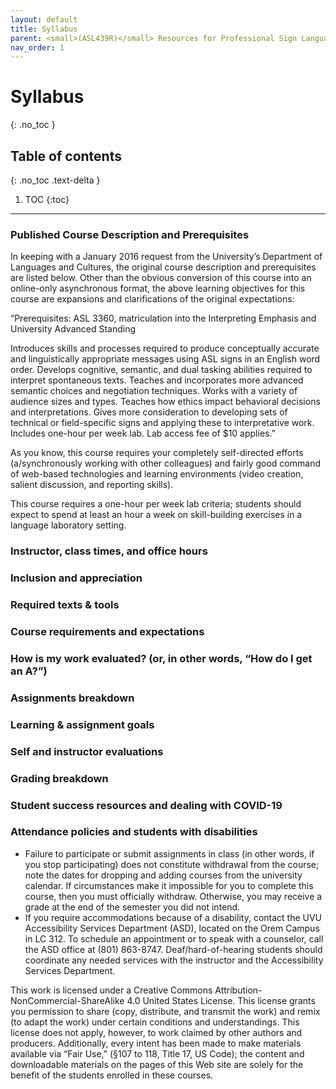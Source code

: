 ```yaml
---
layout: default
title: Syllabus
parent: <small>(ASL439R)</small> Resources for Professional Sign Language Interpreters
nav_order: 1
---
```


# Syllabus
{: .no_toc }

## Table of contents
{: .no_toc .text-delta }

1. TOC
{:toc}

---

### Published Course Description and Prerequisites
In keeping with a January 2016 request from the University’s Department of Languages and Cultures, the original course description and prerequisites are listed below. Other than the obvious conversion of this course into an online-only asynchronous format, the above learning objectives for this course are expansions and clarifications of the original expectations:

“Prerequisites: ASL 3360, matriculation into the Interpreting Emphasis and University Advanced Standing 

Introduces skills and processes required to produce conceptually accurate and linguistically appropriate messages using ASL signs in an English word order. Develops cognitive, semantic, and dual tasking abilities required to interpret spontaneous texts. Teaches and incorporates more advanced semantic choices and negotiation techniques. Works with a variety of audience sizes and types. Teaches how ethics impact behavioral decisions and interpretations. Gives more consideration to developing sets of technical or field-specific signs and applying these to interpretative work. Includes one-hour per week lab. Lab access fee of $10 applies.”

As you know, this course requires your completely self-directed efforts (a/synchronously working with other colleagues) and fairly good command of web-based technologies and learning environments (video creation, salient discussion, and reporting skills).

This course requires a one-hour per week lab criteria; students should expect to spend at least an hour a week on skill-building exercises in a language laboratory setting.

### Instructor, class times, and office hours

### Inclusion and appreciation

### Required texts & tools

### Course requirements and expectations

### How is my work evaluated? (or, in other words, “How do I get an A?”)

### Assignments breakdown

### Learning & assignment goals

### Self and instructor evaluations

### Grading breakdown

### Student success resources and dealing with COVID-19

### Attendance policies and students with disabilities
* Failure to participate or submit assignments in class (in other words, if you stop participating) does not constitute withdrawal from the course; note the dates for dropping and adding courses from the university calendar. If circumstances make it impossible for you to complete this course, then you must officially withdraw. Otherwise, you may receive a grade at the end of the semester you did not intend.
* If you require accommodations because of a disability, contact the UVU Accessibility Services Department (ASD), located on the Orem Campus in LC 312. To schedule an appointment or to speak with a counselor, call the ASD office at (801) 863-8747. Deaf/hard-of-hearing students should coordinate any needed services with the instructor and the Accessibility Services Department.

This work is licensed under a Creative Commons Attribution-NonCommercial-ShareAlike 4.0 United States License. This license grants you permission to share (copy, distribute, and transmit the work) and remix (to adapt the work) under certain conditions and understandings. This license does not apply, however, to work claimed by other authors and producers. Additionally, every intent has been made to make materials available via “Fair Use,” (§107 to 118, Title 17, US Code); the content and downloadable materials on the pages of this Web site are solely for the benefit of the students enrolled in these courses.
